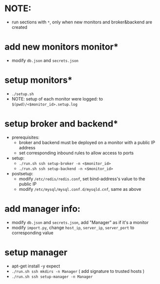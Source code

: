 # NOTE:
 - run sections with `*`, only when new monitors and broker&backend are created

# add new monitors monitor*
 - modify `db.json` and `secrets.json`

# setup monitors*
 - `./setup.sh`
 - NOTE: setup of each monitor were logged: to `$(pwd)/<$monitor_id>.setup.log`

# setup broker and backend*
 - prerequisites:
   - broker and backend must be deployed on a monitor with a public IP address
   - set corresponding inbound rules to allow access to ports
 - setup:
   - `./run.sh ssh setup-broker -n <$monitor_id>`
   - `./run.sh ssh setup-backend -n <$monitor_id>`
 - postsetup:
   - modify `/etc/redis/redis.conf`, set bind-address's value to the public IP
   - modify `/etc/mysql/mysql.conf.d/mysqld.cnf`, same as above

# add manager info:
 - modify `db.json` and `secrets.json`, add "Manager" as if it's a monitor
 - modify `import.py`, change `host_ip`, `server_ip`, `server_port` to corresponding value

# setup manager
 - apt-get install -y expect
 - `./run.sh ssh mkdirs -n Manager` ( add signature to trusted hosts )
 - `./run.sh ssh setup-manager -n Manager`
